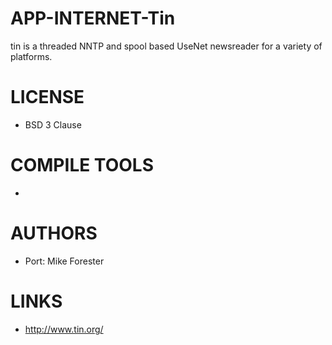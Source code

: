 APP-INTERNET-Tin
================

tin is a threaded NNTP and spool based UseNet newsreader for a variety of platforms. 

LICENSE
===============
* BSD 3 Clause

COMPILE TOOLS
===============
* 

AUTHORS
===============
* Port: Mike Forester

LINKS
===============
* http://www.tin.org/

